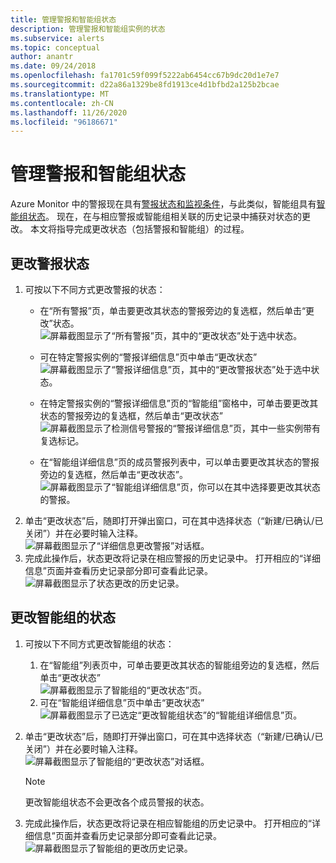 ```yaml
---
title: 管理警报和智能组状态
description: 管理警报和智能组实例的状态
ms.subservice: alerts
ms.topic: conceptual
author: anantr
ms.date: 09/24/2018
ms.openlocfilehash: fa1701c59f099f5222ab6454cc67b9dc20d1e7e7
ms.sourcegitcommit: d22a86a1329be8fd1913ce4d1bfbd2a125b2bcae
ms.translationtype: MT
ms.contentlocale: zh-CN
ms.lasthandoff: 11/26/2020
ms.locfileid: "96186671"
---
```

# <a name="manage-alert-and-smart-group-states"></a>管理警报和智能组状态

Azure Monitor 中的警报现在具有[警报状态和监视条件](./alerts-overview.md)，与此类似，智能组具有[智能组状态](./alerts-smartgroups-overview.md?toc=%2fazure%2fazure-monitor%2ftoc.json)。 现在，在与相应警报或智能组相关联的历史记录中捕获对状态的更改。 本文将指导完成更改状态（包括警报和智能组）的过程。

## <a name="change-the-state-of-an-alert"></a>更改警报状态

1. 可按以下不同方式更改警报的状态： 
    * 在“所有警报”页，单击要更改其状态的警报旁边的复选框，然后单击“更改”状态。   
    ![屏幕截图显示了“所有警报”页，其中的“更改状态”处于选中状态。](./media/alerts-managing-alert-states/state-all-alerts.jpg)
    * 可在特定警报实例的“警报详细信息”页中单击“更改状态”   
    ![屏幕截图显示了“警报详细信息”页，其中的“更改警报状态”处于选中状态。](./media/alerts-managing-alert-states/state-alert-details.jpg)
    * 在特定警报实例的“警报详细信息”页的“智能组”窗格中，可单击要更改其状态的警报旁边的复选框，然后单击“更改状态”    
    ![屏幕截图显示了检测信号警报的“警报详细信息”页，其中一些实例带有复选标记。](./media/alerts-managing-alert-states/state-alert-details-sg.jpg)

    * 在“智能组详细信息”页的成员警报列表中，可以单击要更改其状态的警报旁边的复选框，然后单击“更改状态”。   
    ![屏幕截图显示了“智能组详细信息”页，你可以在其中选择要更改其状态的警报。](./media/alerts-managing-alert-states/state-sg-details-alerts.jpg)
1. 单击“更改状态”后，随即打开弹出窗口，可在其中选择状态（“新建/已确认/已关闭”）并在必要时输入注释。   
![屏幕截图显示了“详细信息更改警报”对话框。](./media/alerts-managing-alert-states/state-alert-change.jpg)
1. 完成此操作后，状态更改将记录在相应警报的历史记录中。 打开相应的“详细信息”页面并查看历史记录部分即可查看此记录。    
![屏幕截图显示了状态更改的历史记录。](./media/alerts-managing-alert-states/state-alert-history.jpg)

## <a name="change-the-state-of-a-smart-group"></a>更改智能组的状态
1. 可按以下不同方式更改智能组的状态：
    1. 在“智能组”列表页中，可单击要更改其状态的智能组旁边的复选框，然后单击“更改状态”  
    ![屏幕截图显示了智能组的“更改状态”页。](./media/alerts-managing-alert-states/state-sg-list.jpg)
    1. 可在“智能组详细信息”页中单击“更改状态”        
    ![屏幕截图显示了已选定“更改智能组状态”的“智能组详细信息”页。](./media/alerts-managing-alert-states/state-sg-details.jpg)
1. 单击“更改状态”后，随即打开弹出窗口，可在其中选择状态（“新建/已确认/已关闭”）并在必要时输入注释。 
![屏幕截图显示了智能组的“更改状态”对话框。](./media/alerts-managing-alert-states/state-sg-change.jpg)
   > [!NOTE]
   >  更改智能组状态不会更改各个成员警报的状态。

1. 完成此操作后，状态更改将记录在相应智能组的历史记录中。 打开相应的“详细信息”页面并查看历史记录部分即可查看此记录。     
![屏幕截图显示了智能组的更改历史记录。](./media/alerts-managing-alert-states/state-sg-history.jpg)